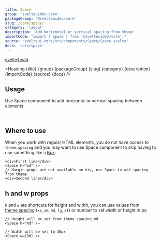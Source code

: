 ```yaml
---
title: Space
group: 'svelteuidev-core'
packageGroup: '@svelteuidev/core'
slug: /core/space/
category: 'layout'
description: 'Add horizontal or vertical spacing from theme'
importCode: "import { Space } from '@svelteuidev/core';"
source: 'svelteui-core/src/components/Space/Space.svelte'
docs: 'core/space'
---
```


<script>
  import { Demo, SpaceDemos } from '@svelteuidev/demos';
	import { Heading } from "$lib/components";
  import { base } from '$app/paths';
</script>

<svelte:head>

  <title>{title} - SvelteUI</title>
</svelte:head>

<Heading {title} {group} {packageGroup} {slug} {category} {description} {importCode} {source} {docs} />

## Usage

Use Space component to add horizontal or vertical spacing between elements:

<Demo demo={SpaceDemos.configurator} />

<br />

<Demo demo={SpaceDemos.configuratorW} />

## Where to use

When you work with regular HTML elements, you do not have access to `theme.spacing` and you may want to use
Space component to skip having to use something like a [Box]({base}/core/box):

```svelte
<div>First line</div>
<Space h="md" />
// Margin props are not available on div, use Space to add spacing from theme
<div>Second line</div>
```

## h and w props

`h` and `w` are shortcuts for height and width, you can use values from [theme.spacing]({base}/theming/extend-theme/#spacing-radius-and-shadows)
(`xs`, `sm`, `md`, `lg`, `xl`) or number to set width or height in px:

```svelte
// Height will be set from theme.spacing.md
<Space h="md" />

// Width will be set to 30px
<Space w={30} />
```
